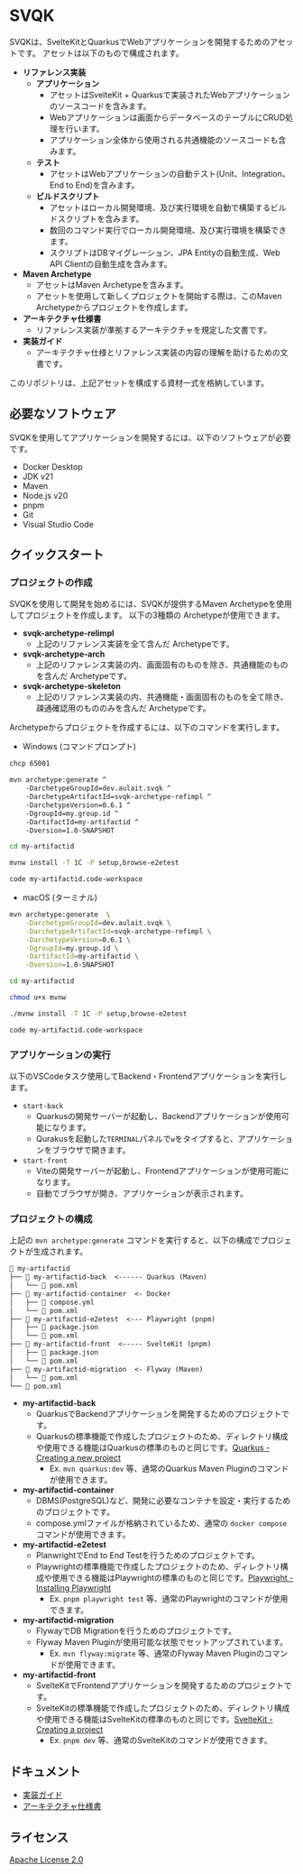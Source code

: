 # SVQK

SVQKは、SvelteKitとQuarkusでWebアプリケーションを開発するためのアセットです。
アセットは以下のもので構成されます。

- **リファレンス実装**
  - **アプリケーション**
    - アセットはSvelteKit + Quarkusで実装されたWebアプリケーションのソースコードを含みます。
    - Webアプリケーションは画面からデータベースのテーブルにCRUD処理を行います。
    - アプリケーション全体から使用される共通機能のソースコードも含みます。
  - **テスト**
    - アセットはWebアプリケーションの自動テスト(Unit、Integration、End to End)を含みます。
  - **ビルドスクリプト**
    - アセットはローカル開発環境、及び実行環境を自動で構築するビルドスクリプトを含みます。
    - 数回のコマンド実行でローカル開発環境、及び実行環境を構築できます。
    - スクリプトはDBマイグレーション、JPA Entityの自動生成、Web API Clientの自動生成を含みます。
- **Maven Archetype**
  - アセットはMaven Archetypeを含みます。
  - アセットを使用して新しくプロジェクトを開始する際は、このMaven Archetypeからプロジェクトを作成します。
- **アーキテクチャ仕様書**
  - リファレンス実装が準拠するアーキテクチャを規定した文書です。
- **実装ガイド**
  - アーキテクチャ仕様とリファレンス実装の内容の理解を助けるための文書です。

このリポジトリは、上記アセットを構成する資材一式を格納しています。

## 必要なソフトウェア

SVQKを使用してアプリケーションを開発するには、以下のソフトウェアが必要です。

- Docker Desktop
- JDK v21
- Maven
- Node.js v20
- pnpm
- Git
- Visual Studio Code

## クイックスタート

### プロジェクトの作成

SVQKを使用して開発を始めるには、SVQKが提供するMaven Archetypeを使用してプロジェクトを作成します。
以下の3種類の Archetypeが使用できます。

- **svqk-archetype-relimpl**
  - 上記のリファレンス実装を全て含んだ Archetypeです。
- **svqk-archetype-arch**
  - 上記のリファレンス実装の内、画面固有のものを除き、共通機能のものを含んだ Archetypeです。
- **svqk-archetype-skeleton**
  - 上記のリファレンス実装の内、共通機能・画面固有のものを全て除き、疎通確認用のもののみを含んだ Archetypeです。

Archetypeからプロジェクトを作成するには、以下のコマンドを実行します。

- Windows (コマンドプロンプト)

```sh
chcp 65001

mvn archetype:generate ^
    -DarchetypeGroupId=dev.aulait.svqk ^
    -DarchetypeArtifactId=svqk-archetype-refimpl ^
    -DarchetypeVersion=0.6.1 ^
    -DgroupId=my.group.id ^
    -DartifactId=my-artifactid ^
    -Dversion=1.0-SNAPSHOT

cd my-artifactid

mvnw install -T 1C -P setup,browse-e2etest

code my-artifactid.code-workspace
```

- macOS (ターミナル)

```sh
mvn archetype:generate  \
    -DarchetypeGroupId=dev.aulait.svqk \
    -DarchetypeArtifactId=svqk-archetype-refimpl \
    -DarchetypeVersion=0.6.1 \
    -DgroupId=my.group.id \
    -DartifactId=my-artifactid \
    -Dversion=1.0-SNAPSHOT

cd my-artifactid

chmod u+x mvnw

./mvnw install -T 1C -P setup,browse-e2etest

code my-artifactid.code-workspace
```

### アプリケーションの実行

以下のVSCodeタスク使用してBackend・Frontendアプリケーションを実行します。

- `start-back`
  - Quarkusの開発サーバーが起動し、Backendアプリケーションが使用可能になります。
  - Qurakusを起動した`TERMINAL`パネルで`w`をタイプすると、アプリケーションをブラウザで開きます。
- `start-front`
  - Viteの開発サーバーが起動し、Frontendアプリケーションが使用可能になります。
  - 自動でブラウザが開き、アプリケーションが表示されます。

### プロジェクトの構成

上記の `mvn archetype:generate` コマンドを実行すると、以下の構成でプロジェクトが生成されます。

```txt
📁 my-artifactid
├── 📁 my-artifactid-back  <------ Quarkus (Maven)
│   └── 📄 pom.xml
├── 📁 my-artifactid-container  <- Docker
│   ├── 📄 compose.yml
│   └── 📄 pom.xml
├── 📁 my-artifactid-e2etest  <--- Playwright (pnpm)
│   ├── 📄 package.json
│   └── 📄 pom.xml
├── 📁 my-artifactid-front  <----- SvelteKit (pnpm)
│   ├── 📄 package.json
│   └── 📄 pom.xml
├── 📁 my-artifactid-migration  <- Flyway (Maven)
│   └── 📄 pom.xml
└── 📄 pom.xml
```

- **my-artifactid-back**
  - QuarkusでBackendアプリケーションを開発するためのプロジェクトです。
  - Quarkusの標準機能で作成したプロジェクトのため、ディレクトリ構成や使用できる機能はQuarkusの標準のものと同じです。[Quarkus - Creating a new project](https://quarkus.io/guides/maven-tooling#project-creation)
    - Ex. `mvn quarkus:dev` 等、通常のQuarkus Maven Pluginのコマンドが使用できます。  
- **my-artifactid-container**
  - DBMS(PostgreSQL)など、開発に必要なコンテナを設定・実行するためのプロジェクトです。
  - compose.ymlファイルが格納されているため、通常の `docker compose` コマンドが使用できます。
- **my-artifactid-e2etest**
  - PlanwrightでEnd to End Testを行うためのプロジェクトです。
  - Playwrightの標準機能で作成したプロジェクトのため、ディレクトリ構成や使用できる機能はPlaywrightの標準のものと同じです。[Playwright - Installing Playwright](https://playwright.dev/docs/intro#installing-playwright)
    - Ex. `pnpm playwright test` 等、通常のPlaywrightのコマンドが使用できます。
- **my-artifactid-migration**
  - FlywayでDB Migrationを行うためのプロジェクトです。
  - Flyway Maven Pluginが使用可能な状態でセットアップされています。
    - Ex. `mvn flyway:migrate` 等、通常のFlyway Maven Pluginのコマンドが使用できます。
- **my-artifactid-front**
  - SvelteKitでFrontendアプリケーションを開発するためのプロジェクトです。
  - SvelteKitの標準機能で作成したプロジェクトのため、ディレクトリ構成や使用できる機能はSvelteKitの標準のものと同じです。[SvelteKit - Creating a project](https://kit.svelte.dev/docs/creating-a-project)
    - Ex. `pnpm dev` 等、通常のSvelteKitのコマンドが使用できます。


## ドキュメント

- [実装ガイド](https://aulait.dev/svqk/0.6.1/en/impl-guide/)
- [アーキテクチャ仕様書](https://aulait.dev/svqk/0.6.1/en/arch-spec/)

## ライセンス

[Apache License 2.0](LICENSE)

